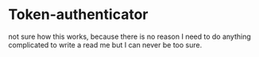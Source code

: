 # Token-authenticator
not sure how this works, because there is no reason I need to do anything complicated to write a read me but I can never be too sure.
